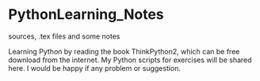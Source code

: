 # PythonLearning_Notes
sources, .tex files and some notes

Learning Python by reading the book ThinkPython2, which can be free download from the internet.
My Python scripts for exercises will be shared here.
I would be happy if any problem or suggestion. 
